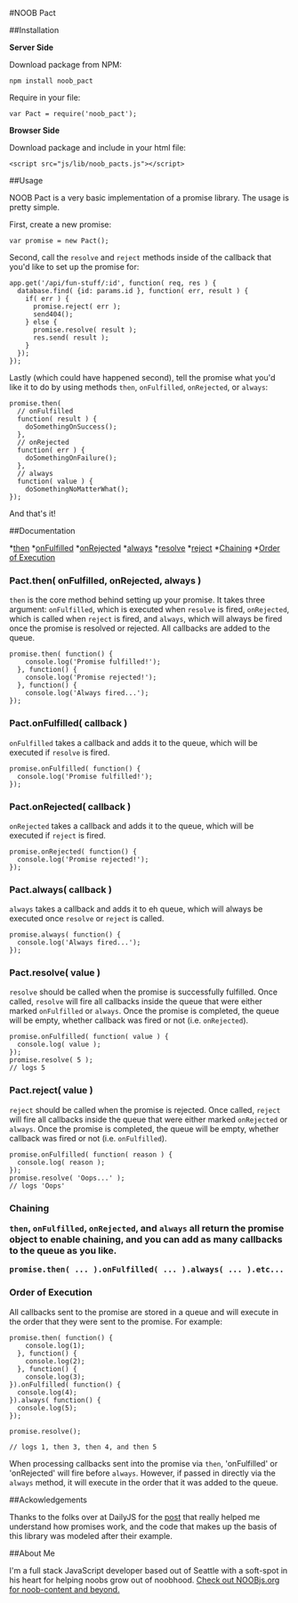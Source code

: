 #NOOB Pact

##Installation

**Server Side**

Download package from NPM:

    npm install noob_pact

Require in your file:

    var Pact = require('noob_pact');

**Browser Side**

Download package and include in your html file:

    <script src="js/lib/noob_pacts.js"></script>

##Usage

NOOB Pact is a very basic implementation of a promise library. The usage is pretty simple.

First, create a new promise:

    var promise = new Pact();

Second, call the `resolve` and `reject` methods inside of the callback that you'd like to set up the promise for:

    app.get('/api/fun-stuff/:id', function( req, res ) {
      database.find( {id: params.id }, function( err, result ) {
        if( err ) {
          promise.reject( err );
          send404();
        } else {
          promise.resolve( result );
          res.send( result );
        }
      });
    });

Lastly (which could have happened second), tell the promise what you'd like it to do by using methods `then`, `onFulfilled`, `onRejected`, or `always`:

    promise.then( 
      // onFulfilled
      function( result ) {
        doSomethingOnSuccess();
      },
      // onRejected
      function( err ) {
        doSomethingOnFailure();
      },
      // always
      function( value ) {
        doSomethingNoMatterWhat();
    });

And that's it!

##Documentation

*[then](#then)
*[onFulfilled](#onFulfilled)
*[onRejected](#onRejected)
*[always](#always)
*[resolve](#resolve)
*[reject](#reject)
*[Chaining](#chaining)
*[Order of Execution](#order)

<h3 id="then">Pact.then( onFulfilled, onRejected, always )</h3>

`then` is the core method behind setting up your promise. It takes three argument: `onFulfilled`, which is executed when `resolve` is fired, `onRejected`, which is called when `reject` is fired, and `always`, which will always be fired once the promise is resolved or rejected. All callbacks are added to the queue.

    promise.then( function() {
        console.log('Promise fulfilled!');
      }, function() {
        console.log('Promise rejected!');
      }, function() {
        console.log('Always fired...');
    });

<h3 id="onFulfilled">Pact.onFulfilled( callback )</h3>

`onFulfilled` takes a callback and adds it to the queue, which will be executed if `resolve` is fired.

    promise.onFulfilled( function() {
      console.log('Promise fulfilled!');
    });

<h3 id="onRejected">Pact.onRejected( callback )</h3>

`onRejected` takes a callback and adds it to the queue, which will be executed if `reject` is fired.

    promise.onRejected( function() {
      console.log('Promise rejected!');
    });

<h3 id="always">Pact.always( callback )</h3>

`always` takes a callback and adds it to eh queue, which will always be executed once `resolve` or `reject` is called.

    promise.always( function() {
      console.log('Always fired...');
    });

<h3 id="resolve">Pact.resolve( value )</h3>

`resolve` should be called when the promise is successfully fulfilled. Once called, `resolve` will fire all callbacks inside the queue that were either marked `onFulfilled` or `always`. Once the promise is completed, the queue will be empty, whether callback was fired or not (i.e. `onRejected`).

    promise.onFulfilled( function( value ) {
      console.log( value );
    });
    promise.resolve( 5 );
    // logs 5

<h3 id="reject">Pact.reject( value )</h3>

`reject` should be called when the promise is rejected. Once called, `reject` will fire all callbacks inside the queue that were either marked `onRejected` or `always`. Once the promise is completed, the queue will be empty, whether callback was fired or not (i.e. `onFulfilled`).

    promise.onFulfilled( function( reason ) {
      console.log( reason );
    });
    promise.resolve( 'Oops...' );
    // logs 'Oops'

<h3 id="chaining">Chaining

`then`, `onFulfilled`, `onRejected`, and `always` all return the promise object to enable chaining, and you can add as many callbacks to the queue as you like.

    promise.then( ... ).onFulfilled( ... ).always( ... ).etc... 

<h3 id="order">Order of Execution</h3>

All callbacks sent to the promise are stored in a queue and will execute in the order that they were sent to the promise. For example:

    promise.then( function() {
        console.log(1);
      }, function() {
        console.log(2);
      }, function() {
        console.log(3);
    }).onFulfilled( function() {
      console.log(4);
    }).always( function() {
      console.log(5);
    });

    promise.resolve();

    // logs 1, then 3, then 4, and then 5

When processing callbacks sent into the promise via `then`, 'onFulfilled' or 'onRejected' will fire before `always`. However, if passed in directly via the `always` method, it will execute in the order that it was added to the queue.

##Ackowledgements

Thanks to the folks over at DailyJS for the [post](http://dailyjs.com/2011/06/09/framework-66/) that really helped me understand how promises work, and the code that makes up the basis of this library was modeled after their example.

##About Me

I'm a full stack JavaScript developer based out of Seattle with a soft-spot in his heart for helping noobs grow out of noobhood. [Check out NOOBjs.org for noob-content and beyond.](http://noobjs.org)






